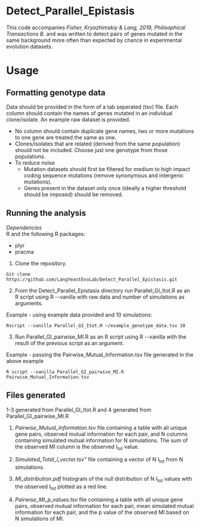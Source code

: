 # Detect_Parallel_Epistasis

This code accompanies *Fisher, Kryazhimskiy & Lang, 2019, Philisophical Transactions B.* and was written to detect pairs of genes mutated in the same background more often than expected by chance in experimental evolution datasets.

# Usage 

## Formatting genotype data

Data should be provided in the form of a tab seperated (tsv) file. Each column should contain the names of genes mutated in an individual clone/isolate. An example raw dataset is provided. 
  - No column should contain duplicate gene names, two or more mutations to one gene are treated the same as one.
  - Clones/isolates that are related (derived from the same population) should not be included. Choose just one genotype from those populations. 
  - To reduce noise
    - Mutation datasets should first be filtered for medium to high impact coding sequence mutations (remove synonymous and intergenic mutations).
    - Genes present in the dataset only once (ideally a higher threshold should be imposed) should be removed. 
 
## Running the analysis 

*Dependencies*  
R and the following R packages: 
- plyr
- pracma

1) Clone the repository. 

`Git clone https://github.com/LangYeastEvoLab/Detect_Parallel_Epistasis.git` 

2) From the Detect_Parallel_Epistasis directory run Parallel_GI_Itot.R as an R script using R --vanilla with raw data and number of simulations as arguments.

Example - using example data provided and 10 simulations: 

`Rscript --vanilla Parallel_GI_Itot.R ~/example_genotype_data.tsv 10`

3) Run Parallel_GI_pairwise_MI.R as an R script using R --vanilla with the result of the previous script as an argument. 

Example - passing the Pairwise_Mutual_Information.tsv file generated in the above example 

`R script --vanilla Parallel_GI_pairwise_MI.R Pairwise_Mutual_Information.tsv`

## Files generated 

1-3 generated from Parallel_GI_Itot.R and 4 generated from Parallel_GI_pairwise_MI.R

1) *Pairwise_Mutual_Information.tsv* file containing a table with all unique gene pairs, observed mutual information for each pair, and N columns containing simulated mutual information for N simulations. The sum of the observed MI column is the observed I<sub>tot</sub> value.

2) *Simulated_Total_I_vector.tsv"* file containing a vector of N I<sub>tot</sub> from N simulations. 

3) *MI_distribution.pdf* histogram of the null distribution of N I<sub>tot</sub> values with the observed I<sub>tot</sub> plotted as a red line. 

4) *Pairwise_MI_p_values.tsv* file containing a table with all unique gene pairs, observed mutual information for each pair, mean simulated mutual information for each pair, and the p value of the observed MI based on N simulations of MI. 
